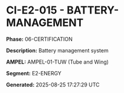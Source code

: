 # CI-E2-015 - BATTERY-MANAGEMENT

**Phase:** 06-CERTIFICATION

**Description:** Battery management system

**AMPEL:** AMPEL-01-TUW (Tube and Wing)

**Segment:** E2-ENERGY

**Generated:** 2025-08-25 17:27:29 UTC
